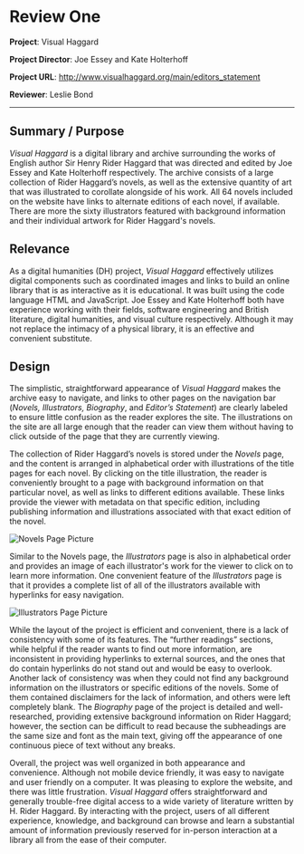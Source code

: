 # Review One

**Project**: Visual Haggard

**Project Director**: Joe Essey and Kate Holterhoff

**Project URL**: http://www.visualhaggard.org/main/editors_statement

**Reviewer**: Leslie Bond

___


## Summary / Purpose
*Visual Haggard* is a digital library and archive surrounding the works of English author Sir Henry Rider Haggard that was directed and edited by Joe Essey and Kate Holterhoff respectively. The archive consists of a large collection of Rider Haggard’s novels, as well as the extensive quantity of art that was illustrated to corollate alongside of his work. All 64 novels included on the website have links to alternate editions of each novel, if available. There are more the sixty illustrators featured with background information and their individual artwork for Rider Haggard's novels. 


## Relevance 
As a digital humanities (DH) project, *Visual Haggard* effectively utilizes digital components such as coordinated images and links to build an online library that is as interactive as it is educational. It was built using the code language HTML and JavaScript. Joe Essey and Kate Holterhoff both have experience working with their fields, software engineering and British literature, digital humanities, and visual culture respectively. Although it may not replace the intimacy of a physical library, it is an effective and convenient substitute.

## Design

The simplistic, straightforward appearance of *Visual Haggard* makes the archive easy to navigate, and links to other pages on the navigation bar (*Novels, Illustrators, Biography*, and *Editor’s Statement*) are clearly labeled to ensure little confusion as the reader explores the site. The illustrations on the site are all large enough that the reader can view them without having to click outside of the page that they are currently viewing.

The collection of Rider Haggard’s novels is stored under the *Novels* page, and the content is arranged in alphabetical order with illustrations of the title pages for each novel. By clicking on the title illustration, the reader is conveniently brought to a page with background information on that particular novel, as well as links to different editions available. These links provide the viewer with metadata on that specific edition, including publishing information and illustrations associated with that exact edition of the novel. 

![Novels Page Picture](https://lesliebond.github.io/LeslieBond/images/Goodqualityphotograph.jpg)


Similar to the Novels page, the *Illustrators* page is also in alphabetical order and provides an image of each illustrator's work for the viewer to click on to learn more information. One convenient feature of the *Illustrators* page is that it provides a complete list of all of the illustrators available with hyperlinks for easy navigation. 

![Illustrators Page Picture](https://lesliebond.github.io/LeslieBond/images/Visualhaggardnovels.jpg)

While the layout of the project is efficient and convenient, there is a lack of consistency with some of its features. The “further readings” sections, while helpful if the reader wants to find out more information, are inconsistent in providing hyperlinks to external sources, and the ones that do contain hyperlinks do not stand out and would be easy to overlook. Another lack of consistency was when they could not find any background information on the illustrators or specific editions of the novels. Some of them contained disclaimers for the lack of information, and others were left completely blank. 
The *Biography* page of the project is detailed and well-researched, providing extensive background information on Rider Haggard; however, the section can be difficult to read because the subheadings are the same size and font as the main text, giving off the appearance of one continuous piece of text without any breaks.

Overall, the project was well organized in both appearance and convenience. Although not mobile device friendly, it was easy to navigate and user friendly on a computer. It was pleasing to explore the website, and there was little frustration. *Visual Haggard* offers straightforward and generally trouble-free digital access to a wide variety of literature written by H. Rider Haggard. By interacting with the project, users of all different experience, knowledge, and background can browse and learn a substantial amount of information previously reserved for in-person interaction at a library all from the ease of their computer. 
